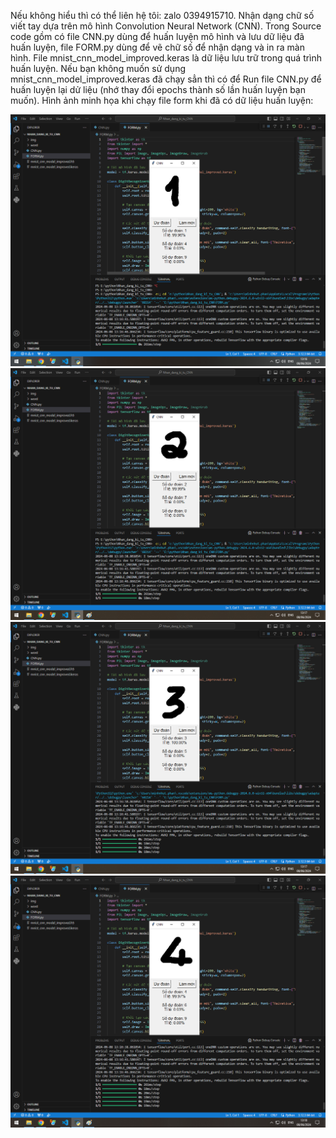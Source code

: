 Nếu không hiểu thì có thể liên hệ tôi: zalo 0394915710.
Nhận dạng chữ số viết tay dựa trên mô hình Convolution Neural Network (CNN). Trong Source code gồm có file CNN.py dùng để huấn luyện mô hình và lưu dữ liệu đã huấn luyện, 
file FORM.py dùng để vẽ chữ số để nhận dạng và in ra màn hình. File mnist_cnn_model_improved.keras là dữ liệu lưu trữ trong quá trình huấn luyện.
Nếu bạn không muốn sử dụng mnist_cnn_model_improved.keras đã chạy sẳn thì có để Run file CNN.py để huấn luyện lại dử liệu (nhớ thay đổi epochs thành số lần huấn luyện bạn muốn).
Hình ảnh minh họa khi chạy file form khi đã có dữ liệu huấn luyện:

![Ảnh nhận dạng số 1](https://github.com/nhut-share-code/Nhan_dang_chu_so_viet_tay_CNN/blob/main/img/so1.jpg)
![Ảnh nhận dạng số 2](https://github.com/nhut-share-code/Nhan_dang_chu_so_viet_tay_CNN/blob/main/img/so2.jpg)
![Ảnh nhận dạng số 2](https://github.com/nhut-share-code/Nhan_dang_chu_so_viet_tay_CNN/blob/main/img/so3.jpg)
![Ảnh nhận dạng số 2](https://github.com/nhut-share-code/Nhan_dang_chu_so_viet_tay_CNN/blob/main/img/so4.jpg)


